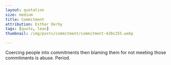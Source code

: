 ```yaml
---
layout: quotation
size: medium
title: Commitment
attribution: Esther Derby
tags: [quote, lean]
thumbnail: /img/posts/commitment/commitment-420x255.webp

---
```


Coercing people into commitments then blaming them for not meeting those
commitments is abuse. Period.
